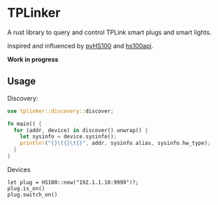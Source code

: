 # TPLinker

A rust library to query and control TPLink smart plugs and smart lights.

Inspired and influenced by [pyHS100](https://github.com/GadgetReactor/pyHS100) and
[hs100api](https://github.com/abronan/hs100-rust-api).

**Work in progress**

## Usage

Discovery:
```rust
use tplinker::discovery::discover;

fn main() {
  for (addr, device) in discover().unwrap() {
    let sysinfo = device.sysinfo();
    println!("{}\t{}\t{}", addr, sysinfo.alias, sysinfo.hw_type);
  }
}
```

Devices
```
let plug = HS100::new("192.1.1.10:9999")?;
plug.is_on()
plug.switch_on()
```
